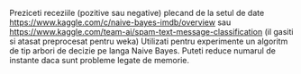 Preziceti receziile (pozitive sau negative) plecand de la setul de date https://www.kaggle.com/c/naive-bayes-imdb/overview sau https://www.kaggle.com/team-ai/spam-text-message-classification (il gasiti si atasat preprocesat pentru weka)
Utilizati pentru experimente un algoritm de tip arbori de decizie pe langa Naive Bayes.
Puteti reduce numarul de instante daca sunt probleme legate de memorie.